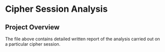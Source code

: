 # Cipher Session Analysis

## Project Overview
The file above contains detailed written report of the analysis carried out on a particular cipher session.

